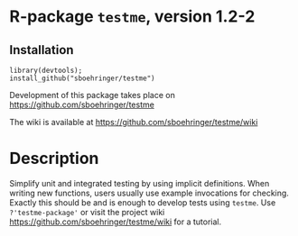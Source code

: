 # R-package `testme`, version 1.2-2
## Installation
```{r}
library(devtools);
install_github("sboehringer/testme")
```

Development of this package takes place on https://github.com/sboehringer/testme

The wiki is available at https://github.com/sboehringer/testme/wiki
# Description
Simplify unit and integrated testing by using implicit definitions. When writing new functions, users usually use example invocations for checking. Exactly this should be and is enough to develop tests using `testme`. Use `?'testme-package'` or visit the project wiki <https://github.com/sboehringer/testme/wiki> for a tutorial.